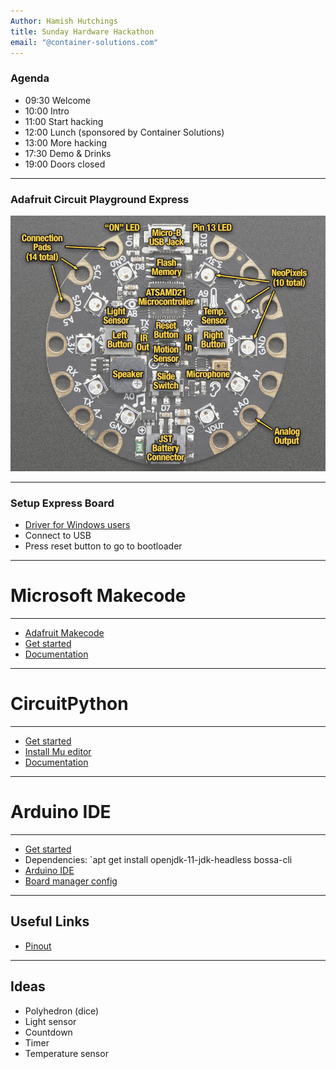 ```yaml
---
Author: Hamish Hutchings
title: Sunday Hardware Hackathon
email: "@container-solutions.com"
---
```


### Agenda
* 09:30 Welcome
* 10:00 Intro
* 11:00 Start hacking
* 12:00 Lunch (sponsored by Container Solutions)
* 13:00 More hacking
* 17:30 Demo & Drinks
* 19:00 Doors closed

---

### Adafruit Circuit Playground Express
![labels](circuit_playground_express-labeled.jpg)

---

### Setup Express Board

* [Driver for Windows users](https://learn.adafruit.com/adafruit-circuit-playground-express/adafruit2-windows-driver-installation)
* Connect to USB
* Press reset button to go to bootloader

---

# Microsoft Makecode

---

* [Adafruit Makecode](https://makecode.adafruit.com/)
* [Get started](https://learn.adafruit.com/adafruit-circuit-playground-express/downloading-and-flashing)
* [Documentation](https://makecode.adafruit.com/docs)

---

# CircuitPython

---

* [Get started](https://learn.adafruit.com/adafruit-circuit-playground-express/circuitpython-quickstart)
* [Install Mu editor](https://learn.adafruit.com/adafruit-circuit-playground-express/installing-mu-editor)
* [Documentation](http://circuitpython.readthedocs.io/projects/circuitplayground/en/latest/api.html)

---

# Arduino IDE

---

* [Get started](https://learn.adafruit.com/adafruit-circuit-playground-express/set-up-arduino-ide)
* Dependencies: `apt get install openjdk-11-jdk-headless bossa-cli
* [Arduino IDE](https://www.arduino.cc/en/main/software)
* [Board manager config](https://adafruit.github.io/arduino-board-index/package_adafruit_index.json)

---

## Useful Links

* [Pinout](https://cdn-learn.adafruit.com/assets/assets/000/047/156/original/circuit_playground_Adafruit_Circuit_Playground_Express_Pinout.png?1507829017)

--- 

## Ideas

* Polyhedron (dice)
* Light sensor
* Countdown
* Timer 
* Temperature sensor
